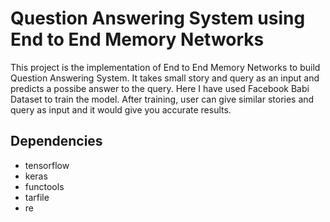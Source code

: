 # Question Answering System using End to End Memory Networks

This project is the implementation of End to End Memory Networks to build Question Answering System. It takes small story and query as an input and predicts a possibe answer to the query. Here I have used Facebook Babi Dataset to train the model. After training, user can give similar stories and query as input and it would give you accurate results.

## Dependencies

* tensorflow
* keras
* functools
* tarfile
* re
